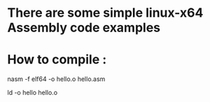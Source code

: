# There are some simple linux-x64 Assembly code examples
# How to compile :

nasm -f elf64 -o hello.o hello.asm

ld -o hello hello.o
